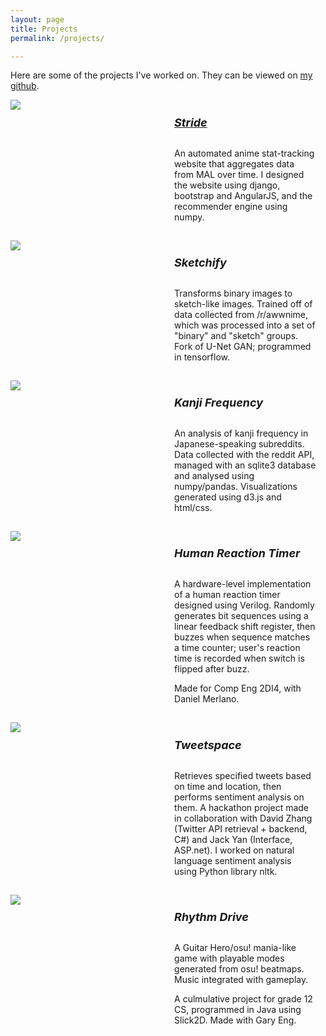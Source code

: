 ```yaml
---
layout: page
title: Projects
permalink: /projects/

---
```

<style>
    .project-container {
        margin-bottom: 15px;
        display: inline-block;
    }
    .project-desc h5{
        font-size: 18px;
    }
    .project-desc p{
        font-size: 14px;
    }
</style>

<!--/* -------------------------------- */-->

Here are some of the projects I've worked on. They can be viewed on <a href="https://github.com/Maytide">my github</a>.

<!--https://stackoverflow.com/questions/19089933/how-to-position-two-elements-side-by-side-using-css-->
<div class="project-container">
    <span class="project-image" style="width:50%;margin-right:2%;float: left;">
        <img src="https://i.imgur.com/Ro1zMAf.png?2" class="project-image">
    </span>
    <span class="project-desc" style="width:45%; float: left;">
        <h5><a href="http://www.maystride.com">Stride</a></h5>
        <p>An automated anime stat-tracking website that aggregates data from MAL over time. I designed the website using django, bootstrap and AngularJS, and the recommender engine using numpy.</p>
    </span>
    
</div>

<div class="project-container">
    <span class="project-image" style="width:50%;margin-right:2%;float: left;">
        <img src="https://i.imgur.com/2LrY6Qw.jpg" class="project-image">
    </span>
    <span class="project-desc" style="width:45%; float: left;">
        <h5>Sketchify</h5>
        <p>Transforms binary images to sketch-like images. Trained off of data collected from /r/awwnime, which was processed into a set of "binary" and "sketch" groups. Fork of U-Net GAN; programmed in tensorflow.</p>
    </span>
    
</div>

<div class="project-container">
    <span class="project-image" style="width:50%;margin-right:2%;float: left;">
        <img src="https://i.imgur.com/4glcYQ6.jpg" class="project-image">
    </span>
    <span class="project-desc" style="width:45%; float: left;">
        <h5>Kanji Frequency</h5>
        <p>An analysis of kanji frequency in Japanese-speaking subreddits. Data collected with the reddit API, managed with an sqlite3 database and analysed using numpy/pandas. Visualizations generated using d3.js and html/css.</p>
    </span>
    
</div>

<div class="project-container">
    <span class="project-image" style="width:50%;margin-right:2%;float: left;">
        <img src="https://i.imgur.com/8zLQW38.jpg" class="project-image">
    </span>
    <span class="project-desc" style="width:45%; float: left;">
        <h5>Human Reaction Timer</h5>
        <p>A hardware-level implementation of a human reaction timer designed using Verilog. Randomly generates bit sequences using a linear feedback shift register, then buzzes when sequence matches a time counter; user's reaction time is recorded when switch is flipped after buzz.</p>
        <p>Made for Comp Eng 2DI4, with Daniel Merlano.</p>
    </span>
    
</div>

<div class="project-container">
    <span class="project-image" style="width:50%;margin-right:2%;float: left;">
        <img src="https://i.imgur.com/xWjR2E1.jpg" class="project-image">
    </span>
    <span class="project-desc" style="width:45%; float: left;">
        <h5>Tweetspace</h5>
        <p>Retrieves specified tweets based on time and location, then performs sentiment analysis on them. A hackathon project made in collaboration with David Zhang (Twitter API retrieval + backend, C#) and Jack Yan (Interface, ASP.net). I worked on natural language sentiment analysis using Python library nltk.</p>
    </span>
    
</div>

<div class="project-container">
    <span class="project-image" style="width:50%;margin-right:2%;float: left;">
        <img src="https://i.imgur.com/wNXY2z0.png" class="project-image">
    </span>
    <span class="project-desc" style="width:45%; float: left;">
        <h5>Rhythm Drive</h5>
        <p>A Guitar Hero/osu! mania-like game with playable modes generated from osu! beatmaps. Music integrated with gameplay.</p>
        <p>A culmulative project for grade 12 CS, programmed in Java using Slick2D. Made with Gary Eng.</p>
    </span>
    
</div>